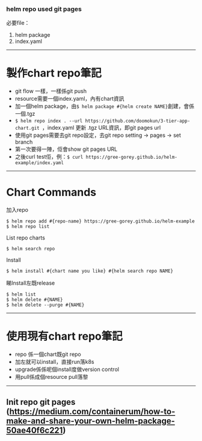 ### helm repo used git pages ###

必要file：
1. helm package
2. index.yaml

---
# 製作chart repo筆記
- git flow 一樣，一樣係git push
- resource需要一個index.yaml，內有chart資訊
- 加一個helm package，由```$ helm package #{helm create NAME}```創建，會係一個.tgz
- ```$ helm repo index . --url https://github.com/doomokun/3-tier-app-chart.git ```，index.yaml 更新 .tgz URL資訊，即git pages url
- 使用git pages需要去git repo設定，去git repo setting -> pages -> set branch
- 第一次要得一陣，佢會show git pages URL
- 之後curl test佢，例：```$ curl https://gree-gorey.github.io/helm-example/index.yaml```
---

# Chart Commands
加入repo
```
$ helm repo add #{repo-name} https://gree-gorey.github.io/helm-example
$ helm repo list
```
List repo charts
```
$ helm search repo
```
Install
```
$ helm install #{chart name you like} #{helm search repo NAME}
```
睇Install左既release
```
$ helm list
$ helm delete #{NAME}
$ helm delete --purge #{NAME}
```

---
# 使用現有chart repo筆記
- repo 係一個chart既git repo
- 加左就可以install，直接run落k8s
- upgrade係係呢個install度做version control
- 用pull係成個resource pull落黎
---
Init repo git pages (https://medium.com/containerum/how-to-make-and-share-your-own-helm-package-50ae40f6c221)
---